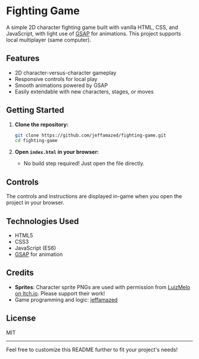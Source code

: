 # Fighting Game

A simple 2D character fighting game built with vanilla HTML, CSS, and JavaScript, with light use of [GSAP](https://greensock.com/gsap/) for animations. This project supports local multiplayer (same computer).

## Features

- 2D character-versus-character gameplay
- Responsive controls for local play
- Smooth animations powered by GSAP
- Easily extendable with new characters, stages, or moves

## Getting Started

1. **Clone the repository:**
   ```bash
   git clone https://github.com/jeffamazed/fighting-game.git
   cd fighting-game
   ```

2. **Open `index.html` in your browser:**
   - No build step required! Just open the file directly.

## Controls

The controls and instructions are displayed in-game when you open the project in your browser.

## Technologies Used

- HTML5
- CSS3
- JavaScript (ES6)
- [GSAP](https://greensock.com/gsap/) for animation

## Credits

- **Sprites**: Character sprite PNGs are used with permission from [LuizMelo on Itch.io](https://luizmelo.itch.io/). Please support their work!
- Game programming and logic: [jeffamazed](https://github.com/jeffamazed)

## License

MIT

---

Feel free to customize this README further to fit your project's needs!
